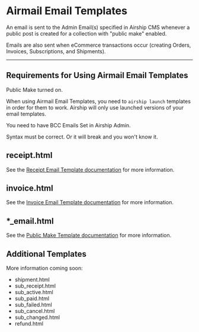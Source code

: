 # Airmail Email Templates
An email is sent to the Admin Email(s) specified in Airship CMS whenever a public post is created for a collection with "public make" enabled.

Emails are also sent when eCommerce transactions occur (creating Orders, Invoices, Subscriptions, and Shipments).

---

## Requirements for Using Airmail Email Templates
Public Make turned on.

When using Airmail Email Templates, you need to `airship launch` templates in order for them to work. Airship will only use launched versions of your email templates.

You need to have BCC Emails Set in Airship Admin.

Syntax must be correct. Or it will break and you won't know it.

## receipt.html
See the [Receipt Email Template documentation](Airmail-Receipt-Template.md) for more information.

## invoice.html
See the [Invoice Email Template documentation](Airmail-Invoice-Template.md) for more information.

## *_email.html
See the [Public Make Template documentation](Airmail-Public-Make-Template.md) for more information.

## Additional Templates
More information coming soon:
- shipment.html
- sub_receipt.html
- sub_active.html	
- sub_paid.html
- sub_failed.html
- sub_cancel.html
- sub_changed.html
- refund.html

